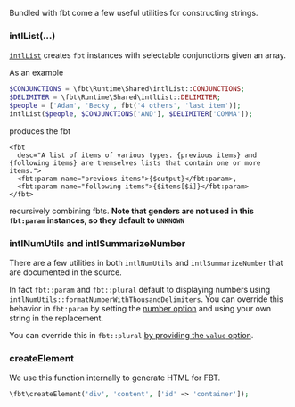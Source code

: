Bundled with fbt come a few useful utilities for constructing strings.

### intlList(...)
[`intlList`](https://github.com/richardDobron/fbt/blob/master/src/fbt/Runtime/Shared/intlList.php) creates `fbt` instances with selectable conjunctions given an array.

As an example

```php
$CONJUNCTIONS = \fbt\Runtime\Shared\intlList::CONJUNCTIONS;
$DELIMITER = \fbt\Runtime\Shared\intlList::DELIMITER;
$people = ['Adam', 'Becky', fbt('4 others', 'last item')];
intlList($people, $CONJUNCTIONS['AND'], $DELIMITER['COMMA']);
```
produces the fbt
```
<fbt
  desc="A list of items of various types. {previous items} and {following items} are themselves lists that contain one or more items.">
  <fbt:param name="previous items">{$output}</fbt:param>,
  <fbt:param name="following items">{$items[$i]}</fbt:param>
</fbt>
```
recursively combining fbts.
**Note that genders are not used in this `fbt:param` instances, so they default to `UNKNOWN`**

### intlNumUtils and intlSummarizeNumber
There are a few utilities in both `intlNumUtils` and
`intlSummarizeNumber` that are documented in the source.

In fact `fbt::param` and `fbt::plural` default to displaying numbers
using `intlNumUtils::formatNumberWithThousandDelimiters`.
You can override this behavior in `fbt:param` by setting the
[number option](params.md#optional-attributes) and using your own
string in the replacement.

You can override this in `fbt::plural` [by providing the `value`
option](plurals.md#optional-arguments).

### createElement

We use this function internally to generate HTML for FBT.

```php
\fbt\createElement('div', 'content', ['id' => 'container']);
```
